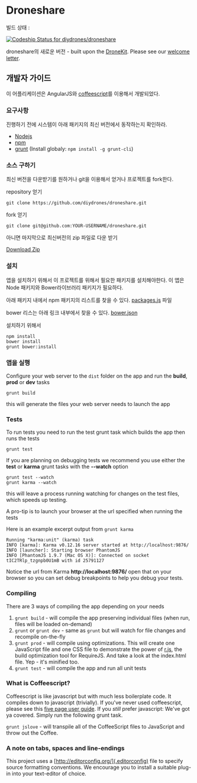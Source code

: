 # Droneshare

빌드 상태 :

[![Codeship Status for diydrones/droneshare](https://codeship.io/projects/1d6b0730-e382-0131-36da-0e6774a12e5d/status)](https://codeship.io/projects/25456)

droneshare의 새로운 버전 - built upon the [DroneKit](http://www.dronekit.io/).  Please see our [welcome letter](WELCOME.md).

## 개발자 가이드

이 어플리케이션은 AngularJS와 [coffeescript](http://coffeescript.org/)를 이용해서 개발되었다.


### 요구사항

진행하기 전에 시스템이 아래 패키지의 최신 버전에서 동작하는지 확인하라.

- [Nodejs](http://nodejs.org/)
- [npm](https://www.npmjs.org/)
- [grunt](http://gruntjs.com/) (Install globaly: ```npm install -g grunt-cli```)

### 소스 구하기
최신 버전을 다운받기를 원하거나 git을 이용해서 얻거나 프로젝트를 fork한다.

repository 얻기

```
git clone https://github.com/diydrones/droneshare.git
```

fork 얻기

```
git clone git@github.com:YOUR-USERNAME/droneshare.git
```

아니면 마지막으로 최신버전의 zip 파일로 다운 받기

[Download Zip](https://github.com/diydrones/droneshare/archive/master.zip)



### 설치

앱을 설치하기 위해서 이 프로젝트를 위해서 필요한 패키지를 설치해야한다. 이 앱은 Node 패키지와 Bower라이브러리 패키지가 필요하다.

아래 패키지 내에서 npm 패키지의 리스트를 찾을 수 있다. 
[packages.js](https://github.com/diydrones/droneshare/blob/master/package.json) 파일

bower 리스는 아래 링크 내부에서 찾을 수 있다. [bower.json](https://github.com/diydrones/droneshare/blob/master/bower.json)

설치하기 위해서

```
npm install
bower install
grunt bower:install
```

### 앱을 실행

Configure your web server to the ```dist``` folder on the app and run the **build**, **prod** or **dev** tasks

```
grunt build
```

this will generate the files your web server needs to launch the app


### Tests

To run tests you need to run the test grunt task which builds the app then runs the tests


```
grunt test
```

If you are planning on debugging tests we recommend you use either the **test** or **karma** grunt tasks with the **--watch** option

```
grunt test --watch
grunt karma --watch

```

this will leave a process running watching for changes on the test files, which speeds up testing.

A pro-tip is to launch your browser at the url specified when running the tests

Here is an example excerpt output from ```grunt karma```

```
Running "karma:unit" (karma) task
INFO [karma]: Karma v0.12.16 server started at http://localhost:9876/
INFO [launcher]: Starting browser PhantomJS
INFO [PhantomJS 1.9.7 (Mac OS X)]: Connected on socket tIC2TRlp_tzgnpb0U1mB with id 25791127
```

Notice the url from Karma **http://localhost:9876/** open that on your browser so you can set debug breakpoints to help you debug your tests.


### Compiling

There are 3 ways of compiling the app depending on your needs

1. `grunt build` - will compile the app preserving individual files (when run, files will be loaded on-demand)
2. `grunt` or `grunt dev` - same as `grunt` but will watch for file changes and recompile on-the-fly
3. `grunt prod` - will compile using optimizations.  This will create one JavaScript file and one CSS file to demonstrate the power of [r.js](http://requirejs.org/docs/optimization.html), the build optimization tool for RequireJS.  And take a look at the index.html file.  Yep - it's minified too.
4. `grunt test` - will compile the app and run all unit tests


### What is Coffeescript?

Coffeescript is like javascript but with much less boilerplate code.  It compiles down to javascript (trivially).  If you've never used coffeescript,
please see this [five page user guide](http://arcturo.github.io/library/coffeescript/).  If you _still_ prefer javascript: We've got ya covered.
Simply run the following grunt task.

`grunt jslove` - will transpile all of the CoffeeScript files to JavaScript and throw out the Coffee.


### A note on tabs, spaces and line-endings

This project uses a [http://editorconfig.org/](.editorconfig) file to specify source formatting conventions.  We encourage you to install a suitable
plug-in into your text-editor of choice.

